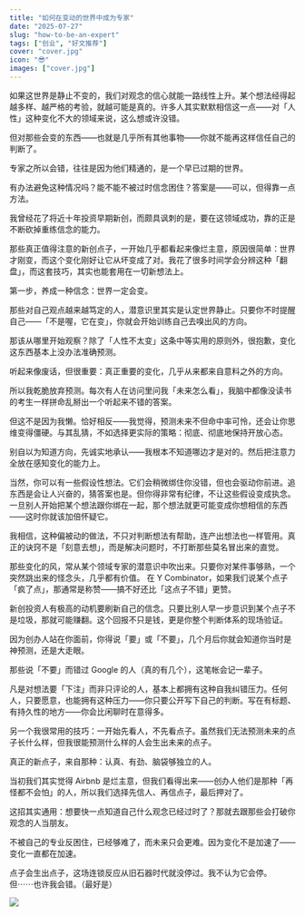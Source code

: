 ```yaml
---
title: "如何在变动的世界中成为专家"
date: "2025-07-27"
slug: "how-to-be-an-expert"
tags: ["创业", "好文推荐"]
cover: "cover.jpg"
icon: "😎"
images: ["cover.jpg"]
---
```

如果这世界是静止不变的，我们对观念的信心就能一路线性上升。某个想法经得起越多样、越严格的考验，就越可能是真的。许多人其实默默相信这一点——对「人性」这种变化不大的领域来说，这么想或许没错。



但对那些会变的东西——也就是几乎所有其他事物——你就不能再这样信任自己的判断了。



专家之所以会错，往往是因为他们精通的，是一个早已过期的世界。



有办法避免这种情况吗？能不能不被过时信念困住？答案是——可以，但得靠一点方法。



我曾经花了将近十年投资早期新创，而颇具讽刺的是，要在这领域成功，靠的正是不断砍掉重练信念的能力。



那些真正值得注意的新创点子，一开始几乎都看起来像烂主意，原因很简单：世界才刚变，而这个变化刚好让它从坏变成了对。我花了很多时间学会分辨这种「翻盘」，而这套技巧，其实也能套用在一切新想法上。



第一步，养成一种信念：世界一定会变。



那些对自己观点越来越笃定的人，潜意识里其实是认定世界静止。只要你不时提醒自己——「不是喔，它在变」，你就会开始训练自己去嗅出风的方向。



那该从哪里开始观察？除了「人性不太变」这条中等实用的原则外，很抱歉，变化这东西基本上没办法准确预测。



听起来像废话，但很重要：真正重要的变化，几乎从来都来自意料之外的方向。



所以我乾脆放弃预测。每次有人在访问里问我「未来怎么看」，我脑中都像没读书的考生一样拼命乱掰出一个听起来不错的答案。



但这不是因为我懒。恰好相反——我觉得，预测未来不但命中率可怜，还会让你思维变得僵硬。与其乱猜，不如选择更实际的策略：彻底、彻底地保持开放心态。



别自以为知道方向，先诚实地承认——我根本不知道哪边才是对的。然后把注意力全放在感知变化的能力上。



当然，你可以有一些假设性想法。它们会稍微绑住你没错，但也会驱动你前进。追东西是会让人兴奋的，猜答案也是。但你得非常有纪律，不让这些假设变成执念。
一旦别人开始把某个想法跟你绑在一起，那个想法就更可能变成你想相信的东西——这时你就该加倍怀疑它。



我相信，这种偏被动的做法，不只对判断想法有帮助，连产出想法也一样管用。真正的诀窍不是「刻意去想」，而是解决问题时，不打断那些莫名冒出来的直觉。



那些变化的风，常从某个领域专家的潜意识中吹出来。只要你对某件事够熟，一个突然跳出来的怪念头，几乎都有价值。
在 Y Combinator，如果我们说某个点子「疯了点」，那通常是称赞——搞不好还比「这点子不错」更赞。



新创投资人有极高的动机要刷新自己的信念。只要比别人早一步意识到某个点子不是垃圾，那就可能赚翻。这个回报不只是钱，更是你整个判断体系的现场验证。



因为创办人站在你面前，你得说「要」或「不要」，几个月后你就会知道你当时是神预测，还是大走眼。



那些说「不要」而错过 Google 的人（真的有几个），这笔帐会记一辈子。



凡是对想法要「下注」而非只评论的人，基本上都拥有这种自我纠错压力。任何人，只要愿意，也能拥有这种压力——你只要公开写下自己的判断。写在有标题、有持久性的地方——你会比闲聊时在意得多。



另一个我很常用的技巧：一开始先看人，不先看点子。虽然我们无法预测未来的点子长什么样，但我很能预测什么样的人会生出未来的点子。



真正的新点子，来自那种：认真、有劲、脑袋够独立的人。



当初我们其实觉得 Airbnb 是烂主意，但我们看得出来——创办人他们是那种「再怪都不会怕」的人，所以我们选择先信人、再信点子，最后押对了。



这招其实通用：想要快一点知道自己什么观念已经过时了？那就去跟那些会打破你观念的人当朋友。



不被自己的专业反困住，已经够难了，而未来只会更难。因为变化不是加速了——变化一直都在加速。



点子会生出点子，这场连锁反应从旧石器时代就没停过。我不认为它会停。
但⋯⋯也许我会错。（最好是）




![](https://prod-files-secure.s3.us-west-2.amazonaws.com/112d0858-5090-4d34-a606-b75eb8d65fd2/46476355-9cf3-4e99-9b7a-3531bc426380/1000202064.png?X-Amz-Algorithm=AWS4-HMAC-SHA256&X-Amz-Content-Sha256=UNSIGNED-PAYLOAD&X-Amz-Credential=ASIAZI2LB466XUNECW5K%2F20250918%2Fus-west-2%2Fs3%2Faws4_request&X-Amz-Date=20250918T191100Z&X-Amz-Expires=3600&X-Amz-Security-Token=IQoJb3JpZ2luX2VjEEoaCXVzLXdlc3QtMiJGMEQCICXdLNDa6yEA28y1WVDtcsZv%2BwybmaOvcsrL7%2FCg69cIAiAbKh3%2BYt0KGhTPApJAEvPPRvZOUwDI5NglsU9J5W2r9CqIBAjD%2F%2F%2F%2F%2F%2F%2F%2F%2F%2F8BEAAaDDYzNzQyMzE4MzgwNSIM0aqIxoKwrFv5ZhjwKtwDWXSONU9Qxr0AOOJZqiiYZ%2BuDIBaE0X2e6YOtkllpGJIimRJUfaxsVJ%2B2g99SyDcKT735984lvPJQCYJL7QDTdHIiDb%2Ff%2Bc6SKQh2aNZ2b0B855mhfEpLYnF5S4fbHWUU4hikya2lUL35XaAQfhRIWOswG7l5pztYwGn6wnfybjToSh9ZTUpDdK8536JhdWLbtOJqEhX2ey26rmWZ7oNTKlcqCgYLjUJJ0Ru1v4GLHULDsE7VPW7zkWrH%2BtMBxzuIVxpRQQcEbQ%2Fi0tBS7ToAA0CC%2F4O2r%2BAIsEPg2ESmVvDZLDRRzEWUKeA6TRzqi2u7aVpoY8E9Ooyiw3%2F80aBNad7DeO1avJRlyhrnafhuboJYuDdyUPbfst6BFXrHxgWw36ZL%2F4%2FwTj9z7RtvbQYTzvmhnOwqdPbrLw%2F93WFomeecpSFpRkAmNbWGRIWruLximf17%2Fs718f379wC8RKcEFBttAvR6%2FKXRjvrIBMO5YszeIJ4F%2FDiTW6huXopZLWGgCt%2BQvXk4Hjb%2BYyRQoiZP7mggD0w8PoPUGe4T73dudt0YdaFVv6YOiFxczoqLDE5%2BXkt2xHJpgb9MCbi7QS3pQx2omm7EO9nYzpAk2H3YQur3J5bfFnPL4yUxFUswv4GxxgY6pgFBylEDFDCRH5jsN%2FX0XpiC8oYbS6BA0b5yzLPWvbijhOxsrNPHG7NR9Cb60qbk9rWY2VvcRcAylGRLsIo15VoMovMdB5yHmQqUlAVuwKeZaXXJQ4wnbmdktwSD4qQA3tI9%2FMlOM0BJgiEVK4tupVufMm3OMGZBhLQejuA2x%2BIka7CrfCh6XQ5GELp1GdpS5eTnSsFA4HYz3V2iRJHRN9xh0kgNsALD&X-Amz-Signature=9d3764b55bbb75e8e3988329cefe80b7f5c84693f465e1f96ceef15d73d0c366&X-Amz-SignedHeaders=host&x-amz-checksum-mode=ENABLED&x-id=GetObject)

